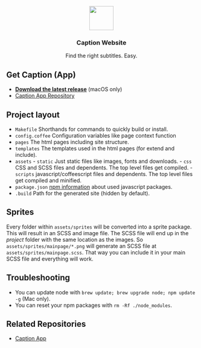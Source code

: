 <p align="center">
  <img src="https://gielcobben.com/github/caption/icon_128x128.png" height="64">
  <h3 align="center">Caption Website</h3>
  <p align="center">Find the right subtitles. Easy.<p>
</p>

## Get Caption (App)

- **[Download the latest release](https://getcaption.co/)** (macOS only)
- [Caption App Repository](https://github.com/gielcobben/Caption)

## Project layout

- `Makefile` Shorthands for commands to quickly build or install.
- `config.coffee` Configuration variables like page context function
- `pages` The html pages including site structure.
- `templates` The templates used in the html pages (for extend and include).
- `assets` - `static` Just static files like images, fonts and downloads. - `css` CSS and SCSS files and dependents. The top level files get compiled. - `scripts` javascript/coffeescript files and dependents. The top level files get compiled and minified.
- `package.json` [npm information](https://docs.npmjs.com/files/package.json) about used javascript packages.
- `.build` Path for the generated site (hidden by default).

## Sprites

Every folder within `assets/sprites` will be converted into a sprite package. This will result in an SCSS and image file. The SCSS file will end up in the _project_ folder with the same location as the images. So `assets/sprites/mainpage/*.png` will generate an SCSS file at `assets/sprites/mainpage.scss`. That way you can include it in your main SCSS file and everything will work.

## Troubleshooting

- You can update node with `brew update; brew upgrade node; npm update -g` (Mac only).
- You can reset your npm packages with `rm -Rf ./node_modules`.

## Related Repositories

- [Caption App](https://github.com/gielcobben/Caption)
